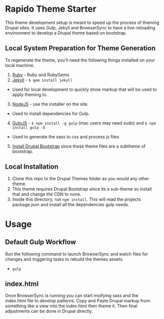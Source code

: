 # Rapido Theme Starter
This theme development setup is meant to speed up the process of theming Drupal sites. It uses Gulp, Jekyll and BrowserSync to have a live-reloading environment to develop a Drupal theme based on bootstrap.

## Local System Preparation for Theme Generation

To regenerate the theme, you'll need the following things installed on your local machine.

1. [Ruby](https://jekyllrb.com/docs/installation/) - Ruby and RubyGems
2. [Jekyll](http://jekyllrb.com/) - `$ gem install jekyll`
  - Used for local development to quickly show markup that will be used to apply theming to.
3. [NodeJS](http://nodejs.org) - use the installer on the site.
  - Used to install dependencies for Gulp.
4. [GulpJS](https://github.com/gulpjs/gulp) - `$ npm install -g gulp` (mac users may need sudo) and `$ npm install gulp -D`
  - Used to generate the sass to css and process js files
5. [Install Drupal Bootstrap](https://www.drupal.org/project/bootstrap) since these theme files are a subtheme of bootstrap.

## Local Installation

1. Clone this repo to the Drupal Themes folder as you would any other theme.
2. This theme requires Drupal Bootstrap since its a sub-theme so install that and change the CDN to none. 
3. Inside this directory, run `npm install`. This will read the projects package.json and install all the dependencies gulp needs.

# Usage

## Default Gulp Workflow

Run the following command to launch BrowserSync and watch files for changes and triggering tasks to rebuild the themes assets.
- `gulp`

## index.html
Once BrowserSync is running you can start moifying sass and the index.html file to develop patterns. Copy and Paste Drupal markup from something like a view into the index.html then theme it. Then final adjustments can be done in Drupal directly.

